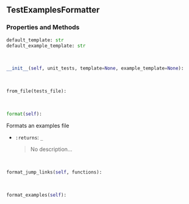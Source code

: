 ## <a id="Peeves.Peeves.Doc.ExamplesParser.TestExamplesFormatter">TestExamplesFormatter</a>


### Properties and Methods
```python
default_template: str
default_example_template: str
```
<a id="Peeves.Peeves.Doc.ExamplesParser.TestExamplesFormatter.__init__" class="docs-object-method">&nbsp;</a>
```python
__init__(self, unit_tests, template=None, example_template=None): 
```

<a id="Peeves.Peeves.Doc.ExamplesParser.TestExamplesFormatter.from_file" class="docs-object-method">&nbsp;</a>
```python
from_file(tests_file): 
```

<a id="Peeves.Peeves.Doc.ExamplesParser.TestExamplesFormatter.format" class="docs-object-method">&nbsp;</a>
```python
format(self): 
```
Formats an examples file
- `:returns`: `_`
    >No description...

<a id="Peeves.Peeves.Doc.ExamplesParser.TestExamplesFormatter.format_jump_links" class="docs-object-method">&nbsp;</a>
```python
format_jump_links(self, functions): 
```

<a id="Peeves.Peeves.Doc.ExamplesParser.TestExamplesFormatter.format_examples" class="docs-object-method">&nbsp;</a>
```python
format_examples(self): 
```



